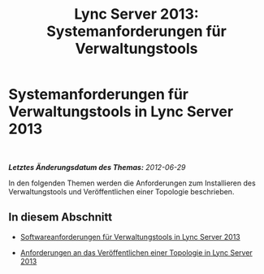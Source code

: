 ﻿---
title: 'Lync Server 2013: Systemanforderungen für Verwaltungstools'
TOCTitle: Systemanforderungen für Verwaltungstools
ms:assetid: 327d3f1f-651d-4bb2-8c08-89186ee8135e
ms:mtpsurl: https://technet.microsoft.com/de-de/library/JJ204791(v=OCS.15)
ms:contentKeyID: 49293609
ms.date: 05/19/2016
mtps_version: v=OCS.15
ms.translationtype: HT
---

# Systemanforderungen für Verwaltungstools in Lync Server 2013

 

_**Letztes Änderungsdatum des Themas:** 2012-06-29_

In den folgenden Themen werden die Anforderungen zum Installieren des Verwaltungstools und Veröffentlichen einer Topologie beschrieben.

## In diesem Abschnitt

  - [Softwareanforderungen für Verwaltungstools in Lync Server 2013](lync-server-2013-administrative-tools-software-requirements.md)

  - [Anforderungen an das Veröffentlichen einer Topologie in Lync Server 2013](lync-server-2013-requirements-to-publish-a-topology.md)


